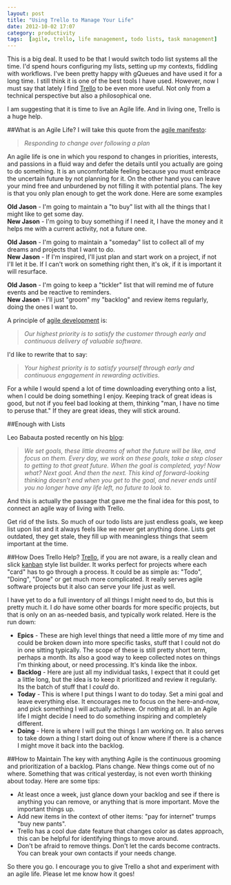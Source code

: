 ```yaml
---
layout: post
title: "Using Trello to Manage Your Life"
date: 2012-10-02 17:07
category: productivity
tags:  [agile, trello, life management, todo lists, task management]
---
```


This is a big deal. It used to be that I would switch todo list systems all the time. I'd spend hours configuring my lists, setting up my contexts, fiddling with workflows. I've been pretty happy with gQueues and have used it for a long time. I still think it is one of the best tools I have used. However, now I must say that lately I find [Trello](trello.com) to be even more useful. Not only from a technical perspective but also a philosophical one.

I am suggesting that it is time to live an Agile life. And in living one, Trello is a huge help.

##What is an Agile Life?
I will take this quote from the [agile manifesto](http://agilemanifesto.org/):

> *Responding to change over following a plan*

An agile life is one in which you respond to changes in priorities, interests, and passions in a fluid way and defer the details until you actually are going to do something. It is an uncomfortable feeling because you must embrace the uncertain future by not planning for it. On the other hand you can leave your mind free and unburdened by not filling it with potential plans. The key is that you only plan enough to get the work done. Here are some examples

**Old Jason** - I'm going to maintain a "to buy" list with all the things that I might like to get some day.<br>
**New Jason** - I'm going to buy something if I need it, I have the money and it helps me with a current activity, not a future one.

**Old Jason** - I'm going to maintain a "someday" list to collect all of my dreams and projects that I want to do.<br>
**New Jason** - If I'm inspired, I'll just plan and start work on a project, if not I'll let it be. If I can't work on something right then, it's ok, if it is important it will resurface.

**Old Jason** - I'm going to keep a "tickler" list that will remind me of future events and be reactive to reminders.<br>
**New Jason** - I'll just "groom" my "backlog" and review items regularly, doing the ones I want to.

A principle of [agile development](http://agilemanifesto.org/principles.html) is:

> *Our highest priority is to satisfy the customer through early and continuous delivery of valuable software.*

I'd like to rewrite that to say:

> *Your highest priority is to satisfy yourself through early and continuous engagement in rewarding activities.*

For a while I would spend a lot of time downloading everything onto a list, when I could be doing something I enjoy. Keeping track of great ideas is good, but not if you feel bad looking at them, thinking "man, I have no time to peruse that." If they are great ideas, they will stick around.

##Enough with Lists

Leo Babauta posted recently on his [blog](http://zenhabits.net/wait/):

> *We set goals, these little dreams of what the future will be like, and focus on them. Every day, we work on these goals, take a step closer to getting to that great future. When the goal is completed, yay! Now what? Next goal. And then the next. This kind of forward-looking thinking doesn’t end when you get to the goal, and never ends until you no longer have any life left, no future to look to.*

And this is actually the passage that gave me the final idea for this post, to connect an agile way of living with Trello.

Get rid of the lists. So much of our todo lists are just endless goals, we keep list upon list and it always feels like we never get anything done. Lists get outdated, they get stale, they fill up with meaningless things that seem important at the time.

##How Does Trello Help?
[Trello](trello.com), if you are not aware, is a really clean and slick [kanban](http://www.kanbanblog.com/explained/index.html) style list builder. It works perfect for projects where each "card" has to go through a process. It could be as simple as: "Todo", "Doing", "Done" or get much more complicated. It really serves agile software projects but it also can serve your life just as well.

I have yet to do a full inventory of all things I might need to do, but this is pretty much it. I *do* have some other boards for more specific projects, but that is only on an as-needed basis, and typically work related. Here is the run down:

- **Epics** - These are high level things that need a little more of my time and could be broken down into more specific tasks, stuff that I could not do in one sitting typically. The scope of these is still pretty short term, perhaps a month. Its also a good way to keep collected notes on things I'm thinking about, or need processing. It's kinda like the inbox.
- **Backlog** - Here are just all my individual tasks, I expect that it could get a little long, but the idea is to keep it prioritized and review it regularly. Its the batch of stuff that I *could* do.
- **Today** - This is where I put things I want to do today. Set a mini goal and leave everything else. It encourages me to focus on the here-and-now, and pick something I will actually achieve. Or nothing at all. In an Agile life I might decide I need to do something inspiring and completely different.
- **Doing** - Here is where I will put the things I am working on. It also serves to take down a thing I start doing out of know where if there is a chance I might move it back into the backlog.

##How to Maintain
The key with anything Agile is the continuous grooming and prioritization of a backlog. Plans change. New things come out of no where. Something that was critical yesterday, is not even worth thinking about today. Here are some tips:

- At least once a week, just glance down your backlog and see if there is anything you can remove, or anything that is more important. Move the important things up.
- Add new items in the context of other items: "pay for internet" trumps "buy new pants".
- Trello has a cool due date feature that changes color as dates approach, this can be helpful for identifying things to move around.
- Don't be afraid to remove things. Don't let the cards become contracts. You can break your own contacts if your needs change.

So there you go. I encourage you to give Trello a shot and experiment with an agile life. Please let me know how it goes!
